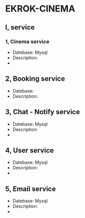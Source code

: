# EKROK-CINEMA
## I, service
### 1, Cinema service
- Datebase: Mysql
- Description: 
- 

## 2, Booking service
- Datebase:
- Description:

## 3, Chat - Notify service
- Datebase: Mysql
- Description:
-

## 4, User service
- Datebase: Mysql
- Description:
-

## 5, Email service
- Datebase: Mysql
- Description:
- 